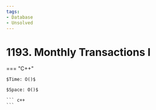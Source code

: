 ```yaml
---
tags:
- Database
- Unsolved
---
```



# 1193. Monthly Transactions I

=== "C++"

    $Time: O()$

    $Space: O()$

    ``` c++
    ```